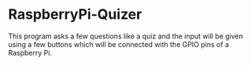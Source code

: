 # RaspberryPi-Quizer
This program asks a few questions like a quiz and the input will be given using a few buttons which will be connected with the GPIO pins of a Raspberry Pi.
